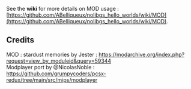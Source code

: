See the **wiki** for more details on MOD usage : [https://github.com/ABelliqueux/nolibgs_hello_worlds/wiki/MOD](https://github.com/ABelliqueux/nolibgs_hello_worlds/wiki/MOD).  

## Credits

MOD : stardust memories by Jester : https://modarchive.org/index.php?request=view_by_moduleid&query=59344  
Modplayer port by @NicolasNoble : https://github.com/grumpycoders/pcsx-redux/tree/main/src/mips/modplayer